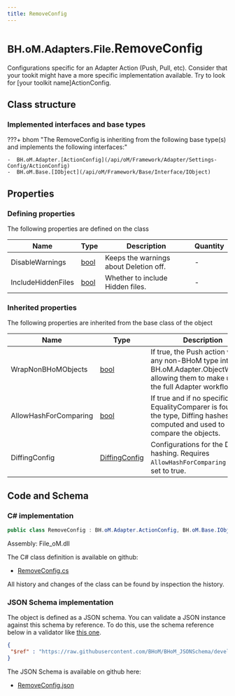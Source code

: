```yaml
---
title: RemoveConfig
---
```


# <small>BH.oM.Adapters.File.</small>**RemoveConfig**

Configurations specific for an Adapter Action (Push, Pull, etc).
Consider that your tookit might have a more specific implementation available. Try to look for [your toolkit name]ActionConfig.

## Class structure

### Implemented interfaces and base types

???+ bhom "The RemoveConfig is inheriting from the following base type(s) and implements the following interfaces:"

    -  BH.oM.Adapter.[ActionConfig](/api/oM/Framework/Adapter/Settings-Config/ActionConfig)
    -  BH.oM.Base.[IObject](/api/oM/Framework/Base/Interface/IObject)


## Properties



### Defining properties

The following properties are defined on the class

| Name             | Type             | Description      | Quantity         |
|------------------|------------------|------------------|------------------|
| DisableWarnings | [bool](https://learn.microsoft.com/en-us/dotnet/api/System.Boolean?view=netstandard-2.0) | Keeps the warnings about Deletion off. | - |
| IncludeHiddenFiles | [bool](https://learn.microsoft.com/en-us/dotnet/api/System.Boolean?view=netstandard-2.0) | Whether to include Hidden files. | - |


### Inherited properties
The following properties are inherited from the base class of the object

| Name             | Type             | Description      | Quantity         |
|------------------|------------------|------------------|------------------|
| WrapNonBHoMObjects | [bool](https://learn.microsoft.com/en-us/dotnet/api/System.Boolean?view=netstandard-2.0) | If true, the Push action wraps any non-BHoM type into a BH.oM.Adapter.ObjectWrapper, allowing them to make use of the full Adapter workflow. | - |
| AllowHashForComparing | [bool](https://learn.microsoft.com/en-us/dotnet/api/System.Boolean?view=netstandard-2.0) | If true and if no specific EqualityComparer is found for the type, Diffing hashes are computed and used to compare the objects. | - |
| DiffingConfig | [DiffingConfig](/api/oM/Framework/Diffing/DiffingConfig) | Configurations for the Diffing hashing. Requires `AllowHashForComparing` to be set to true. | - |


## Code and Schema

### C# implementation

``` C# title="C#"
public class RemoveConfig : BH.oM.Adapter.ActionConfig, BH.oM.Base.IObject
```

Assembly: File_oM.dll

The C# class definition is available on github:

- [RemoveConfig.cs](https://github.com/BHoM/File_Toolkit/blob/develop/File_oM/Config\RemoveConfig.cs)

All history and changes of the class can be found by inspection the history.
### JSON Schema implementation

The object is defined as a JSON schema. You can validate a JSON instance against this schema by reference. To do this, use the schema reference below in a validator like [this one](https://www.jsonschemavalidator.net/).

``` json title="JSON Schema"
{
 "$ref" : "https://raw.githubusercontent.com/BHoM/BHoM_JSONSchema/develop/File_oM/RemoveConfig.json"
}
```

The JSON Schema is available on github here:

- [RemoveConfig.json](https://github.com/BHoM/BHoM_JSONSchema/blob/develop/File_oM/RemoveConfig.json)
